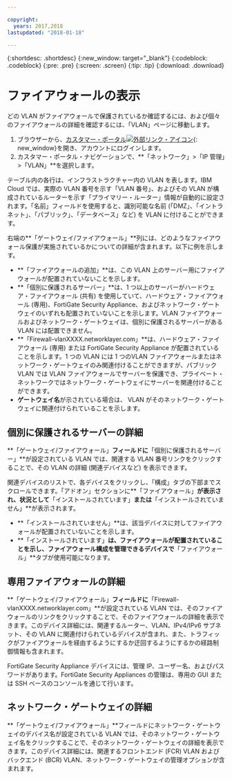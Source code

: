 ```yaml
---

copyright:
  years: 2017,2018
lastupdated: "2018-01-18"

---
```


{:shortdesc: .shortdesc}
{:new_window: target="_blank"}
{:codeblock: .codeblock}
{:pre: .pre}
{:screen: .screen}
{:tip: .tip}
{:download: .download}

# ファイアウォールの表示

どの VLAN がファイアウォールで保護されているか確認するには、および個々のファイアウォールの詳細を確認するには、「VLAN」ページに移動します。

1. ブラウザーから、[カスタマー・ポータル![外部リンク・アイコン](../../icons/launch-glyph.svg "外部リンク・アイコン")](https://control.softlayer.com/){: new_window}を開き、アカウントにログインします。
2. カスタマー・ポータル・ナビゲーションで、**「ネットワーク」>「IP 管理」>「VLAN」**を選択します。

テーブル内の各行は、インフラストラクチャー内の VLAN を表します。IBM Cloud では、実際の VLAN 番号を示す「VLAN 番号」、およびその VLAN が構成されているルーターを示す「プライマリー・ルーター」情報が自動的に設定されます。「名前」フィールドを使用すると、識別可能な名前 (「DMZ」、「イントラネット」、「パブリック」、「データベース」など) を VLAN に付けることができます。

右端の**「ゲートウェイ/ファイアウォール」**列には、どのようなファイアウォール保護が実施されているかについての詳細が含まれます。以下に例を示します。

- **「ファイアウォールの追加」**は、この VLAN 上のサーバー用にファイアウォールが配置されていないことを示します。
- **「個別に保護されるサーバー」**は、1 つ以上のサーバーがハードウェア・ファイアウォール (共有) を使用していて、ハードウェア・ファイアウォール (専用)、FortiGate Security Appliance、およびネットワーク・ゲートウェイのいずれも配置されていないことを示します。VLAN ファイアウォールおよびネットワーク・ゲートウェイは、個別に保護されるサーバーがある VLAN には配置できません。
- **「Firewall-vlanXXXX.networklayer.com」**は、ハードウェア・ファイアウォール (専用) または FortiGate Security Appliance が配置されていることを示します。1 つの VLAN には 1 つのVLAN ファイアウォールまたはネットワーク・ゲートウェイのみ関連付けることができますが、パブリック VLAN では VLAN ファイアウォールでサーバーを保護でき、プライベート・ネットワークではネットワーク・ゲートウェイにサーバーを関連付けることができます。
- **ゲートウェイ名**が示されている場合は、 VLAN がそのネットワーク・ゲートウェイに関連付けられていることを示します。

## 個別に保護されるサーバーの詳細

**「ゲートウェイ/ファイアウォール」**フィールドに**「個別に保護されるサーバー」**が設定されている VLAN では、関連する VLAN 番号リンクをクリックすることで、その VLAN の詳細 (関連デバイスなど) を表示できます。

関連デバイスのリストで、各デバイスをクリックし、「構成」タブの下部までスクロールできます。「アドオン」セクションに**「ファイアウォール」**が表示され、状況として**「インストールされています」**または**「インストールされていません」**が表示されます。

- **「インストールされていません」**は、該当デバイスに対してファイアウォールが配置されていないことを示します。
- **「インストールされています」**は、ファイアウォールが配置されていることを示し、ファイアウォール構成を管理できるデバイスで**「ファイアウォール」**タブが使用可能になります。

## 専用ファイアウォールの詳細

**「ゲートウェイ/ファイアウォール」**フィールドに**「Firewall-vlanXXXX.networklayer.com」**が設定されている VLAN では、そのファイアウォールのリンクをクリックすることで、そのファイアウォールの詳細を表示できます。このデバイス詳細には、関連するルーター、VLAN、IPv4/IPv6 サブネット、その VLAN に関連付けられているデバイスが含まれ、また、トラフィックがファイアウォールを経由するようにするか迂回するようにするかの経路制御情報も含まれます。

FortiGate Security Appliance デバイスには、管理 IP、ユーザー名、およびパスワードがあります。FortiGate Security Appliances の管理は、専用の GUI または SSH ベースのコンソールを通じて行います。

## ネットワーク・ゲートウェイの詳細

**「ゲートウェイ/ファイアウォール」**フィールドにネットワーク・ゲートウェイのデバイス名が設定されている VLAN では、そのネットワーク・ゲートウェイ名をクリックすることで、そのネットワーク・ゲートウェイの詳細を表示できます。このデバイス詳細には、関連するフロントエンド (FCR) VLAN およびバックエンド (BCR) VLAN、ネットワーク・ゲートウェイの管理オプションが含まれます。
